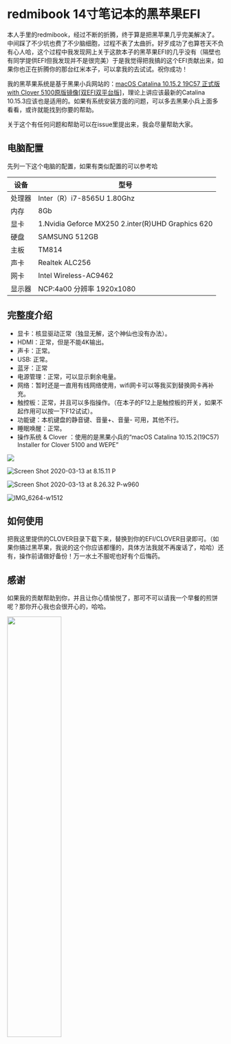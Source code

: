 # redmibook 14寸笔记本的黑苹果EFI

本人手里的redmibook，经过不断的折腾，终于算是把黑苹果几乎完美解决了。中间踩了不少坑也费了不少脑细胞，过程不表了太曲折。好歹成功了也算苍天不负有心人哈，这个过程中我发现网上关于这款本子的黑苹果EFI的几乎没有（隔壁也有同学提供EFI但我发现并不是很完美）于是我觉得把我搞的这个EFI贡献出来，如果你也正在折腾你的那台红米本子，可以拿我的去试试。祝你成功！

我的黑苹果系统是基于黑果小兵网站的：[macOS Catalina 10.15.2 19C57 正式版 with Clover 5100原版镜像[双EFI双平台版]](https://blog.daliansky.net/macOS-Catalina-10.15.2-19C57-Release-version-with-Clover-5100-original-image-Double-EFI-Version.html)，理论上讲应该最新的Catalina 10.15.3应该也是适用的。如果有系统安装方面的问题，可以多去黑果小兵上面多看看，或许就能找到你要的帮助。

关于这个有任何问题和帮助可以在issue里提出来，我会尽量帮助大家。

## 电脑配置 

先列一下这个电脑的配置，如果有类似配置的可以参考哈

|设备|型号|
|---|---|
|处理器|Inter（R）i7-8565U 1.80Ghz|
|内存|8Gb|
|显卡|1.Nvidia Geforce MX250 2.inter(R)UHD Graphics 620
|硬盘|SAMSUNG 512GB
|主板|TM814
|声卡|Realtek ALC256
|网卡|Intel Wireless-AC9462
|显示器|NCP:4a00 分辨率 1920x1080

##  完整度介绍

* 显卡：核显驱动正常（独显无解，这个神仙也没有办法）。
* HDMI：正常，但是不能4K输出。
* 声卡：正常。
* USB: 正常。
* 蓝牙：正常
* 电源管理：正常，可以显示剩余电量。
* 网络：暂时还是一直用有线网络使用，wifi网卡可以等我买到替换网卡再补充。
* 触控板：正常，并且可以多指操作。（在本子的F12上是触控板的开关，如果不起作用可以按一下F12试试）。
* 功能键：本机键盘的静音键、音量+、音量- 可用，其他不行。
* 睡眠唤醒：正常。
* 操作系统 & Clover ：使用的是黑果小兵的“macOS Catalina 10.15.2(19C57) Installer for Clover 5100 and WEPE”

![](https://home.superliunian.tech:8077/images/2020/03/14/be2dd8cb1c971cf32bfd1317103649fa.png)

![Screen Shot 2020-03-13 at 8.15.11 P](https://home.superliunian.tech:8077/images/2020/03/14/6d1b6872329b66dbe339b827cbfb7191.png)

![Screen Shot 2020-03-13 at 8.26.32 P-w960](https://home.superliunian.tech:8077/images/2020/03/14/63434e4f2f07a7a53d73fadfd6e658bc.png)

![IMG_6264-w1512](https://home.superliunian.tech:8077/images/2020/03/14/ff4451e86a44d5fa169637475a1ee60b.jpg)


## 如何使用

把我这里提供的CLOVER目录下载下来，替换到你的EFI/CLOVER目录即可。（如果你搞过黑苹果，我说的这个你应该都懂的，具体方法我就不再废话了，哈哈）还有，操作前请做好备份！万一水土不服呢也好有个后悔药。

## 感谢

如果我的贡献帮助到你，并且让你心情愉悦了，那可不可以请我一个早餐的煎饼呢？那你开心我也会很开心的，哈哈。

<img src="https://home.superliunian.tech:8077/images/2020/03/14/9c423e6996ca9f4aad2d562e06dbab3a.jpg
" width="50%">
